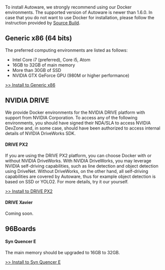 To install Autoware, we strongly recommend using our Docker environments. The supported version of Autoware is newer than 1.6.0. In case that you do not want to use Docker for installation, please follow the instruction provided by [Source Build](https://github.com/CPFL/Autoware/wiki/Source-Build).

## Generic x86 (64 bits)

The preferred computing environments are listed as follows:

* Intel Core i7 (preferred), Core i5, Atom
* 16GB to 32GB of main memory
* More than 30GB of SSD
* NVIDIA GTX GeForce GPU (980M or higher performance)

[>> Install to Generic x86](https://github.com/CPFL/Autoware/wiki/Generic-x86-Docker)

## NVIDIA DRIVE

We provide Docker environments for the NVIDIA DRIVE platform with support from NVIDIA Corporation. To access any of the following environments, you should have signed their NDA/SLA to access NVIDIA DevZone and, in some case, should have been authorized to access internal details of NVIDIA DriveWorks SDK.

#### DRIVE PX2

If you are using the DRIVE PX2 platform, you can choose Docker with or without NVIDIA DriveWorks. With NVIDIA DriveWorks, you may leverage NVIDIA self-driving capabilities, such as line detection and object detection using DriveNet. Without DriveWorks, on the other hand, all self-driving capabilities are covered by Autoware, thus for example object detection is based on SSD or YOLO2. For more details, try it our yourself.

[>> Install to DRIVE PX2](https://github.com/CPFL/Autoware/wiki/DRIVE-PX2-Docker)

#### DRIVE Xavier

Coming soon.

## 96Boards

#### Syn Quencer E

The main memory should be upgraded to 16GB to 32GB.

[>> Install to Syn Quencer E](https://github.com/CPFL/Autoware/wiki/Syn-Quencer-E-Docker)
